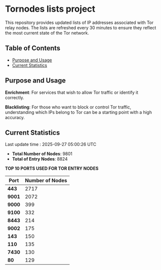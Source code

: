 # Tornodes lists project

This repository provides updated lists of IP addresses associated with Tor relay nodes. The lists are refreshed every 30 minutes to ensure they reflect the most current state of the Tor network.

## Table of Contents

- [Purpose and Usage](#purpose-and-usage)
- [Current Statistics](#current-statistics)


## Purpose and Usage

**Enrichment**: For services that wish to allow Tor traffic or identify it correctly.

**Blacklisting**: For those who want to block or control Tor traffic, understanding which IPs belong to Tor can be a starting point with a high accuracy.

## Current Statistics

Last update time : 2025-09-27 05:00:26 UTC

- **Total Number of Nodes**: 9801
- **Total of Entry Nodes**: 8824

**TOP 10 PORTS USED FOR TOR ENTRY NODES**

| **Port** | **Number of Nodes** |
|------|-----------------|
| **443**   | 2717  |
| **9001**   | 2072  |
| **9000**   | 399  |
| **9100**   | 332  |
| **8443**   | 214  |
| **9002**   | 175  |
| **143**   | 150  |
| **110**   | 135  |
| **7430**   | 130  |
| **80**   | 129  |

